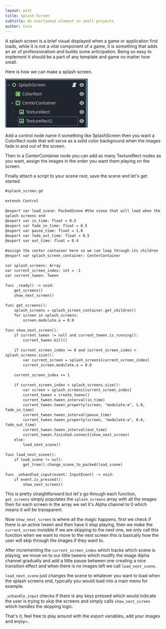 ```yaml
---
layout: post
title: Splash Screen
subtitle: An overlooked element in small projects
author: Coco
---
```


A splash screen is a brief visual displayed when a game or application first loads, while it is not a vital component of a game, it is something that adds an air of professionalism and builds some anticipation. Being so easy to implement it should be a part of any template and game no matter how small.

Here is how we can make a splash screen.

![alt text](../assets/img/splashscreen.png)

Add a control node name it something like SplashScreen then you want a ColorRect node that will serve as a solid color background when the images fade in and out of the screen.

Then in a CenterContainer node you can add as many TextureRect nodes as you want, assign the images in the order you want them playing on the screen.

Finally attach a script to your scene root, save the scene and let's get started.

```
#splash_screen.gd

extends Control

@export var load_scene: PackedScene #the scene that will load when the splash screens end
@export var in_time: float = 0.5
@export var fade_in_time: float = 0.5
@export var pause_time: float = 1.0
@export var fade_out_time: float = 0.5
@export var out_time: float = 0.4

#assign the center container here so we can loop through its children
@export var splash_screen_container: CenterContainer 

var splash_screens: Array
var current_screen_index: int = -1
var current_tween: Tween

func _ready() -> void:
	get_screens()
	show_next_screen()
	
func get_screens():
	splash_screens = splash_screen_container.get_children()
	for screen in splash_screens:
		screen.modulate.a = 0.0
		
func show_next_screen():
	if current_tween != null and current_tween.is_running():
		current_tween.kill()
		
	if current_screen_index >= 0 and current_screen_index < splash_screens.size():
		var current_screen = splash_screens[current_screen_index]
		current_screen.modulate.a = 0.0
		
	current_screen_index += 1
	
	if current_screen_index < splash_screens.size():
		var screen = splash_screens[current_screen_index]
		current_tween = create_tween()
		current_tween.tween_interval(in_time)
		current_tween.tween_property(screen, "modulate:a", 1.0, fade_in_time)
		current_tween.tween_interval(pause_time)
		current_tween.tween_property(screen, "modulate:a", 0.0, fade_out_time)
		current_tween.tween_interval(out_time)
		current_tween.finished.connect(show_next_screen)
	else:
		load_next_scene()
		
func load_next_scene():
	if load_scene != null:
		get_tree().change_scene_to_packed(load_scene)

func _unhandled_input(event: InputEvent) -> void:
	if event.is_pressed():
		show_next_screen()

```

This is pretty straightforward but let's go through each function, ```get_screens``` simply populates the ```splash_screens``` array with all the images then for each screen in the array we set it's Alpha channel to 0 which means it will be transparent.

Now ```show_next_screen``` is where all the magic happens, first we check if there is an active tween and then have it stop playing, then we make the ```current_screen``` invisible if we are skipping to the next one, we only call this function when we want to move to the next screen this is basically how the user will skip through the images if they want to.

After incrementing the ```current_screen_index``` which tracks which scene is playing, we move on to our little tweens which modify the image Alpha channel gradually and add a little pause between one creating a nice transition effect and when there is no images left we call ```load_next_scene```.

```load_next_scene``` just changes the scene to whatever you want to load when the splash screens end, typically you would load into a main menu for example.

```_unhandle_input``` checks if there is any keys pressed which would indicate the user is trying to skip the screens and simply calls ```show_next_screen``` which handles the skipping logic.

That's it, feel free to play around with the export variables, add your images and enjoy~.




